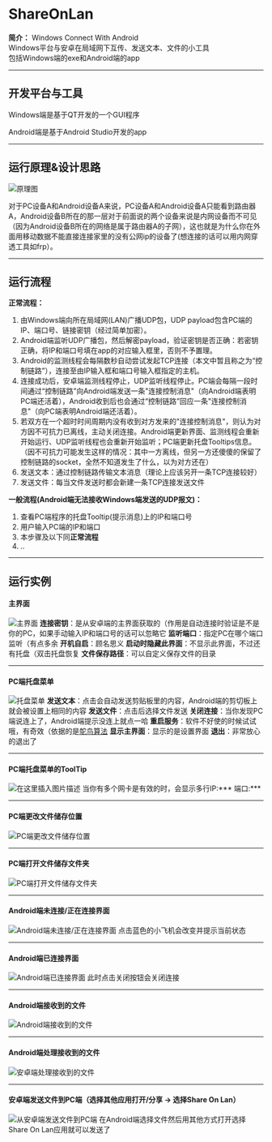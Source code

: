 # ShareOnLan

**简介：**
Windows Connect With Android  
Windows平台与安卓在局域网下互传、发送文本、文件的小工具  
包括Windows端的exe和Android端的app
***

## 开发平台与工具

Windows端是基于QT开发的一个GUI程序

Android端是基于Android Studio开发的app
***

## 运行原理&设计思路
![原理图](https://img-blog.csdnimg.cn/20201117174213479.png?x-oss-process=image/watermark,type_ZmFuZ3poZW5naGVpdGk,shadow_10,text_aHR0cHM6Ly9ibG9nLmNzZG4ubmV0L3dlaXhpbl80NTE5NDYzNg==,size_16,color_FFFFFF,t_70#pic_center)

对于PC设备A和Android设备A来说，PC设备A和Android设备A只能看到路由器A，Android设备B所在的那一层对于前面说的两个设备来说是内网设备而不可见（因为Android设备B所在的网络是属于路由器A的子网），这也就是为什么你在外面用移动数据不能直接连接家里的没有公网ip的设备了(想连接的话可以用内网穿透工具如frp）。

***

## 运行流程


**正常流程：**  

1. 由Windows端向所在局域网(LAN)广播UDP包，UDP payload包含PC端的IP、端口号、链接密钥（经过简单加密）。  
2. Android端监听UDP广播包，然后解密payload，验证密钥是否正确：若密钥正确，将IP和端口号填在app的对应输入框里，否则不予置理。  
3. Android的监测线程会每隔数秒自动尝试发起TCP连接（本文中暂且称之为“控制链路”），连接至由IP输入框和端口号输入框指定的主机。  
4. 连接成功后，安卓端监测线程停止，UDP监听线程停止。PC端会每隔一段时间通过“控制链路”向Android端发送一条"连接控制消息"（向Android端表明PC端还活着），Android收到后也会通过“控制链路”回应一条"连接控制消息"（向PC端表明Android端还活着）。  
5. 若双方在一个超时时间周期内没有收到对方发来的"连接控制消息"，则认为对方因不可抗力已离线，主动关闭连接。Android端更新界面、监测线程会重新开始运行、UDP监听线程也会重新开始监听；PC端更新托盘Tooltips信息。（因不可抗力可能发生这样的情况：其中一方离线，但另一方还傻傻的保留了控制链路的socket，全然不知道发生了什么，以为对方还在）  
6. 发送文本：通过控制链路传输文本消息（理论上应该另开一条TCP连接较好）
7. 发送文件：每当文件发送时都会新建一条TCP连接发送文件

**一般流程(Android端无法接收Windows端发送的UDP报文)：**

1. 查看PC端程序的托盘Tooltip(提示消息)上的IP和端口号
2. 用户输入PC端的IP和端口
3. 本步骤及以下同**正常流程**  
4. ..

***

## 运行实例
  
#### 主界面

![主界面](https://img-blog.csdnimg.cn/20201117165522815.png?x-oss-process=image/watermark,type_ZmFuZ3poZW5naGVpdGk,shadow_10,text_aHR0cHM6Ly9ibG9nLmNzZG4ubmV0L3dlaXhpbl80NTE5NDYzNg==,size_16,color_FFFFFF,t_70#pic_center)
**连接密钥**：是从安卓端的主界面获取的（作用是自动连接时验证是不是你的PC，如果手动输入IP和端口号的话可以忽略它
**监听端口**：指定PC在哪个端口监听（有点多余
**开机自启**：顾名思义
**启动时隐藏此界面**：不显示此界面，不过还有托盘（双击托盘恢复
**文件保存路径**：可以自定义保存文件的目录
***

#### PC端托盘菜单

![托盘菜单](https://img-blog.csdnimg.cn/2020111716560479.png#pic_center)
**发送文本**：点击会自动发送剪贴板里的内容，Android端的剪切板上就会被设置上相同的内容
**发送文件**：点击后选择文件发送
**关闭连接**：当你发现PC端说连上了，Android端提示没连上就点一哈
**重启服务**：软件不好使的时候试试哦，有奇效（依据的是[鸵鸟算法](https://baike.baidu.com/item/%E9%B8%B5%E9%B8%9F%E7%AE%97%E6%B3%95/4342932?fr=aladdin)
**显示主界面**：显示的是设置界面
**退出**：非常放心的退出了
***

#### PC端托盘菜单的ToolTip

![在这里插入图片描述](https://img-blog.csdnimg.cn/20201117165639313.png#pic_center)
当你有多个网卡是有效的时，会显示多行IP:*** 端口:***  
***

#### PC端更改文件储存位置

![PC端更改文件储存位置](https://img-blog.csdnimg.cn/20201117165711712.png?x-oss-process=image/watermark,type_ZmFuZ3poZW5naGVpdGk,shadow_10,text_aHR0cHM6Ly9ibG9nLmNzZG4ubmV0L3dlaXhpbl80NTE5NDYzNg==,size_16,color_FFFFFF,t_70#pic_center)

***

#### PC端打开文件储存文件夹

![PC端打开文件储存文件夹](https://img-blog.csdnimg.cn/20201117165734697.png?x-oss-process=image/watermark,type_ZmFuZ3poZW5naGVpdGk,shadow_10,text_aHR0cHM6Ly9ibG9nLmNzZG4ubmV0L3dlaXhpbl80NTE5NDYzNg==,size_16,color_FFFFFF,t_70#pic_center)
  ***
  
#### Android端未连接/正在连接界面

![Android端未连接/正在连接界面](https://img-blog.csdnimg.cn/20201117165917971.jpg?x-oss-process=image/watermark,type_ZmFuZ3poZW5naGVpdGk,shadow_10,text_aHR0cHM6Ly9ibG9nLmNzZG4ubmV0L3dlaXhpbl80NTE5NDYzNg==,size_16,color_FFFFFF,t_70#pic_center)
 点击蓝色的小飞机会改变并提示当前状态
  ***
  
#### Android端已连接界面

![Android端已连接界面](https://img-blog.csdnimg.cn/20201117170001658.jpg?x-oss-process=image/watermark,type_ZmFuZ3poZW5naGVpdGk,shadow_10,text_aHR0cHM6Ly9ibG9nLmNzZG4ubmV0L3dlaXhpbl80NTE5NDYzNg==,size_16,color_FFFFFF,t_70#pic_center)
此时点击关闭按钮会关闭连接
  ***
  
#### Android端接收到的文件

![Android端接收到的文件](https://img-blog.csdnimg.cn/2020111717001342.jpg?x-oss-process=image/watermark,type_ZmFuZ3poZW5naGVpdGk,shadow_10,text_aHR0cHM6Ly9ibG9nLmNzZG4ubmV0L3dlaXhpbl80NTE5NDYzNg==,size_16,color_FFFFFF,t_70#pic_center)
  ***
  
#### Android端处理接收到的文件

![安卓端处理接收到的文件](https://img-blog.csdnimg.cn/20201117170148652.gif#pic_center)
  ***
  
#### 安卓端发送文件到PC端（选择其他应用打开/分享 → 选择Share On Lan）

![从安卓端发送文件到PC端](https://img-blog.csdnimg.cn/20201117170212941.gif#pic_center)
在Android端选择文件然后用其他方式打开选择Share On Lan应用就可以发送了
